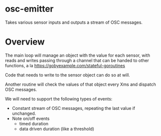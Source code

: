 # osc-emitter

Takes various sensor inputs and outputs a stream of OSC messages.


Overview
=====

The main loop will manage an object with the value for each sensor, with reads and writes passing through a channel that can be handed to other functions, a la https://gobyexample.com/stateful-goroutines

Code that needs to write to the sensor object can do so at will.

Another routine will check the values of that object every Xms and dispatch OSC messages.

We will need to support the following types of events:

 - Constant stream of OSC messages, repeating the last value if unchanged.
 - Note on/off events
   - timed duration
   - data driven duration (like a threshold)
